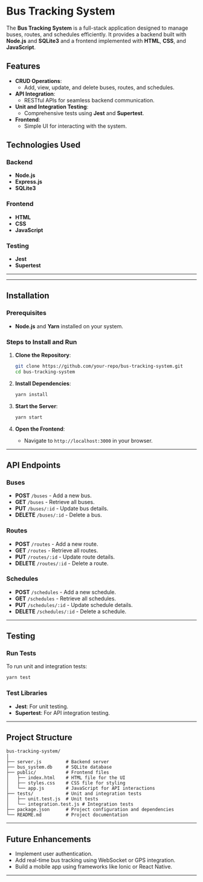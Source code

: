 # Bus Tracking System

The **Bus Tracking System** is a full-stack application designed to manage buses, routes, and schedules efficiently. It provides a backend built with **Node.js** and **SQLite3** and a frontend implemented with **HTML**, **CSS**, and **JavaScript**.

## Features
- **CRUD Operations**:
  - Add, view, update, and delete buses, routes, and schedules.
- **API Integration**:
  - RESTful APIs for seamless backend communication.
- **Unit and Integration Testing**:
  - Comprehensive tests using **Jest** and **Supertest**.
- **Frontend**:
  - Simple UI for interacting with the system.
  
  
## Technologies Used
### Backend
- **Node.js**
- **Express.js**
- **SQLite3**

### Frontend
- **HTML**
- **CSS**
- **JavaScript**

### Testing
- **Jest**
- **Supertest**

---
---

## Installation
### Prerequisites
- **Node.js** and **Yarn** installed on your system.

### Steps to Install and Run
1. **Clone the Repository**:
   ```bash
   git clone https://github.com/your-repo/bus-tracking-system.git
   cd bus-tracking-system
   ```

2. **Install Dependencies**:
   ```bash
   yarn install
   ```

3. **Start the Server**:
   ```bash
   yarn start
   ```

4. **Open the Frontend**:
   - Navigate to `http://localhost:3000` in your browser.

---

## API Endpoints
### Buses
- **POST** `/buses` - Add a new bus.
- **GET** `/buses` - Retrieve all buses.
- **PUT** `/buses/:id` - Update bus details.
- **DELETE** `/buses/:id` - Delete a bus.

### Routes
- **POST** `/routes` - Add a new route.
- **GET** `/routes` - Retrieve all routes.
- **PUT** `/routes/:id` - Update route details.
- **DELETE** `/routes/:id` - Delete a route.

### Schedules
- **POST** `/schedules` - Add a new schedule.
- **GET** `/schedules` - Retrieve all schedules.
- **PUT** `/schedules/:id` - Update schedule details.
- **DELETE** `/schedules/:id` - Delete a schedule.

---

## Testing
### Run Tests
To run unit and integration tests:
```bash
yarn test
```

### Test Libraries
- **Jest**: For unit testing.
- **Supertest**: For API integration testing.

---

## Project Structure
```
bus-tracking-system/
│
├── server.js         # Backend server
├── bus_system.db     # SQLite database
├── public/           # Frontend files
│   ├── index.html    # HTML file for the UI
│   ├── styles.css    # CSS file for styling
│   └── app.js        # JavaScript for API interactions
├── tests/            # Unit and integration tests
│   ├── unit.test.js  # Unit tests
│   └── integration.test.js # Integration tests
├── package.json      # Project configuration and dependencies
└── README.md         # Project documentation
```

---

## Future Enhancements
- Implement user authentication.
- Add real-time bus tracking using WebSocket or GPS integration.
- Build a mobile app using frameworks like Ionic or React Native.

---